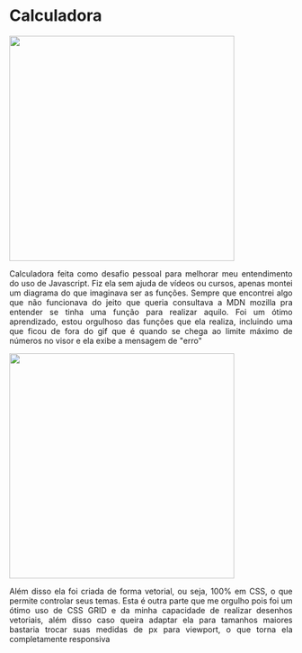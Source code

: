 <h1 align="justify">Calculadora</h1>

<div align="justify">
<img height="400em" src = "https://user-images.githubusercontent.com/104655361/177844621-baa7bac8-adb7-4d63-aff3-e4f4cf6bb522.gif">
</div>
<div align="justify">
<p>Calculadora feita como desafio pessoal para melhorar meu entendimento do uso de Javascript. Fiz ela sem ajuda de vídeos ou cursos, apenas montei um diagrama do que imaginava ser as funções. Sempre que encontrei algo que não funcionava do jeito que queria consultava a MDN mozilla pra entender se tinha uma função para realizar aquilo. Foi um ótimo aprendizado, estou orgulhoso das funções que ela realiza, incluindo uma que ficou de fora do gif que é quando se chega ao limite máximo de números no visor e ela exibe a mensagem de "erro"
</p>
</div>
<div align="justify">
<img height="400em" src = "https://user-images.githubusercontent.com/104655361/177844629-66704052-f149-4308-8629-2afffc58dae0.gif">
</div>
<div align="justify">
<p>Além disso ela foi criada de forma vetorial, ou seja, 100% em CSS, o que permite controlar seus temas. Esta é outra parte que me orgulho pois foi um ótimo uso de CSS GRID e 
da minha capacidade de realizar desenhos vetoriais, além disso caso queira adaptar ela para tamanhos maiores bastaria trocar suas medidas de px para viewport, o que torna ela
completamente responsiva</p>
</div>
